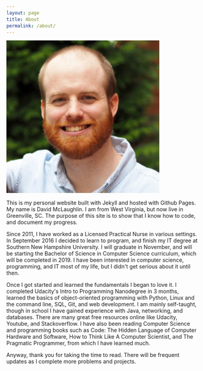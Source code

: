 ```yaml
---
layout: page
title: About
permalink: /about/
---
```

![bio_pic](/bio_pic.jpg)

This is my personal website built with Jekyll and hosted with Github Pages. My name is David McLaughlin. I am from West Virginia, but now live in Greenville, SC. The purpose of this site is to show that I know how to code, and document my progress.

Since 2011, I have worked as a Licensed Practical Nurse in various settings. In September 2016 I decided to learn to program, and finish my IT degree at Southern New Hampshire University. I will graduate in November, and will be starting the Bachelor of Science in Computer Science curriculum, which will be completed in 2019. I have been interested in computer science, programming, and IT most of my life, but I didn't get serious about it until then. 

Once I got started and learned the fundamentals I began to love it. I completed Udacity's Intro to Programming Nanodegree in 3 months, learned the basics of object-oriented programming with Python, Linux and the command line, SQL, Git, and web development. I am mainly self-taught, though in school I have gained experience with Java, networking, and databases. There are many great free resources online like Udacity, Youtube, and Stackoverflow. I have also been reading Computer Science and programming books such as Code: The Hidden Language of Computer Hardware and Software, How to Think Like A Computer Scientist, and The Pragmatic Programmer, from which I have learned much.

Anyway, thank you for taking the time to read. There will be frequent updates as I complete more problems and projects.

